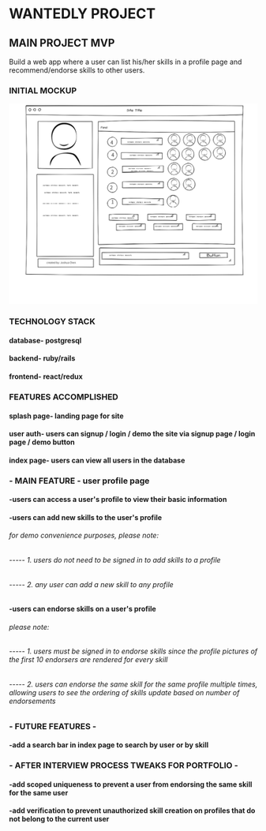 # WANTEDLY PROJECT

## MAIN PROJECT MVP

Build a web app where a user can list his/her skills in a profile page and recommend/endorse skills to other users.


### INITIAL MOCKUP


![alt text](https://raw.githubusercontent.com/j0shuachen/wantedly/master/docs/wantedlywireframe.png?token=Aa-KQ-IYxTliLh95_yrANKR--6-xPf9hks5aRPetwA%3D%3D "mockup")

### TECHNOLOGY STACK

#### database- postgresql
#### backend- ruby/rails
#### frontend- react/redux

### FEATURES ACCOMPLISHED

#### splash page- landing page for site

#### user auth- users can signup / login / demo the site via signup page / login page / demo button

#### index page- users can view all users in the database

### - MAIN FEATURE - user profile page

#### -users can access a user's profile to view their basic information

#### -users can add new skills to the user's profile

###### for demo convenience purposes, please note:
###### ----- 1. users do not need to be signed in to add skills to a profile
###### ----- 2. any user can add a new skill to any profile

#### -users can endorse skills on a user's profile

###### please note:
###### ----- 1. users must be signed in to endorse skills since the profile pictures of the first 10 endorsers are rendered for every skill
###### ----- 2. users can endorse the same skill for the same profile multiple times, allowing users to see the ordering of skills update based on number of endorsements

### - FUTURE FEATURES -

#### -add a search bar in index page to search by user or by skill

### - AFTER INTERVIEW PROCESS TWEAKS FOR PORTFOLIO -

#### -add scoped uniqueness to prevent a user from endorsing the same skill for the same user

#### -add verification to prevent unauthorized skill creation on profiles that do not belong to the current user
